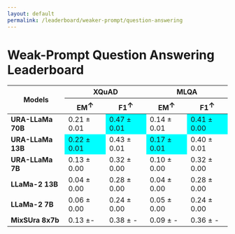 ```yaml
---
layout: default
permalink: /leaderboard/weaker-prompt/question-answering
---
```

# Weak-Prompt Question Answering Leaderboard

<table class="table table-bordered table-sm w-100 dtHorizontalTable" cellspacing="0">
    <thead>
        <tr>
            <th rowspan="2" class="text-center align-middle"><b>Models</b></th>
            <th colspan="2" class="text-center"><b>XQuAD</b></th>
            <th colspan="2" class="text-center"><b>MLQA</b></th>
        </tr>
        <tr>
            <th class="text-center"><b>EM<span style="vertical-align: super;">↑</span></b></th>
            <th class="text-center"><b>F1<span style="vertical-align: super;">↑</span></b></th>
            <th class="text-center"><b>EM<span style="vertical-align: super;">↑</span></b></th>
            <th class="text-center"><b>F1<span style="vertical-align: super;">↑</span></b></th>
        </tr>
    </thead>
    <tbody>
        <tr>
            <td class="text-center"><b>URA-LLaMa 70B</b></td>
            <td class="text-center">0.21 ± 0.01</td>
            <td class="text-center" style="background-color: cyan;">0.47 ± 0.01</td>
            <td class="text-center">0.14 ± 0.01</td>
            <td class="text-center" style="background-color: cyan;">0.41 ± 0.00</td>
        </tr>
        <tr>
            <td class="text-center"><b>URA-LLaMa 13B</b></td>
            <td class="text-center" style="background-color: cyan;">0.22 ± 0.01</td>
            <td class="text-center">0.43 ± 0.01</td>
            <td class="text-center" style="background-color: cyan;">0.17 ± 0.01</td>
            <td class="text-center">0.40 ± 0.01</td>
        </tr>
        <tr>
            <td class="text-center"><b>URA-LLaMa 7B</b></td>
            <td class="text-center">0.13 ± 0.00</td>
            <td class="text-center">0.32 ± 0.00</td>
            <td class="text-center">0.10 ± 0.00</td>
            <td class="text-center">0.32 ± 0.00</td>
        </tr>
        <tr>
            <td class="text-center"><b>LLaMa-2 13B</b></td>
            <td class="text-center">0.04 ± 0.00</td>
            <td class="text-center">0.28 ± 0.00</td>
            <td class="text-center">0.04 ± 0.00</td>
            <td class="text-center">0.28 ± 0.00</td>
        </tr>
        <tr>
            <td class="text-center"><b>LLaMa-2 7B</b></td>
            <td class="text-center">0.06 ± 0.00</td>
            <td class="text-center">0.24 ± 0.00</td>
            <td class="text-center">0.05 ± 0.00</td>
            <td class="text-center">0.24 ± 0.00</td>
        </tr>
        <tr>
            <td class="text-center"><b>MixSUra 8x7b</b></td>
            <td class="text-center">0.13 ±-</td>
            <td class="text-center">0.38 ± -</td>
            <td class="text-center">0.09 ± -</td>
            <td class="text-center">0.36 ± -</td>
        </tr>
    </tbody>
</table>
